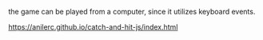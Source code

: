 the game can be played from a computer, since it utilizes keyboard events. 

https://anilerc.github.io/catch-and-hit-js/index.html
